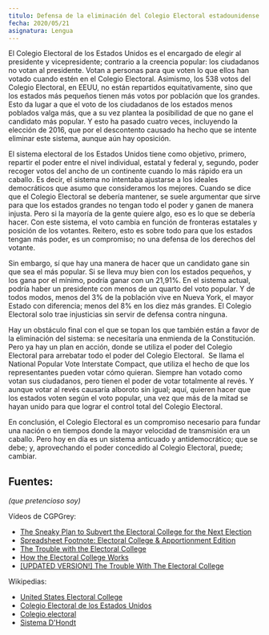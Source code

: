 ```yaml
---
titulo: Defensa de la eliminación del Colegio Electoral estadounidense
fecha: 2020/05/21 
asignatura: Lengua
---
```


El Colegio Electoral de los Estados Unidos es el encargado de elegir al presidente y vicepresidente; contrario a la creencia popular: los ciudadanos no votan al presidente. Votan a personas para que voten lo que ellos han votado cuando estén en el Colegio Electoral. Asimismo, los 538 votos del Colegio Electoral, en EEUU, no están repartidos equitativamente, sino que los estados más pequeños tienen más votos por población que los grandes. Esto da lugar a que el voto de los ciudadanos de los estados menos poblados valga más, que a su vez plantea la posibilidad de que no gane el candidato más popular. Y esto ha pasado cuatro veces, incluyendo la elección de 2016, que por el descontento causado ha hecho que se intente eliminar este sistema, aunque aún hay oposición. 

El sistema electoral de los Estados Unidos tiene como objetivo, primero, repartir el poder entre el nivel individual, estatal y federal y, segundo, poder recoger votos del ancho de un continente cuando lo más rápido era un caballo. Es decir, el sistema no intentaba ajustarse a los ideales democráticos que asumo que consideramos los mejores. Cuando se dice que el Colegio Electoral se debería mantener, se suele argumentar que sirve para que los estados grandes no tengan todo el poder y ganen de manera injusta. Pero si la mayoría de la gente quiere algo, eso es lo que se debería hacer. Con este sistema, el voto cambia en función de fronteras estatales y posición de los votantes. Reitero, esto es sobre todo para que los estados tengan más poder, es un compromiso; no una defensa de los derechos del votante. 

Sin embargo, sí que hay una manera de hacer que un candidato gane sin que sea el más popular. Si se lleva muy bien con los estados pequeños, y los gana por el mínimo, podría ganar con un 21,91%. En el sistema actual, podría haber un presidente con menos de un quarto del voto popular. Y de todos modos, menos del 3% de la población vive en Nueva York, el mayor Estado con diferencia; menos del 8% en los diez más grandes. El Colegio Electoral solo trae injusticias sin servir de defensa contra ninguna. 

Hay un obstáculo final con el que se topan los que también están a favor de la eliminación del sistema: se necesitaría una enmienda de la Constitución. Pero ya hay un plan en acción, donde se utiliza el poder del Colegio Electoral para arrebatar todo el poder del Colegio Electoral. 
Se llama el National Popular Vote Interstate Compact, que utiliza el hecho de que los representantes pueden votar cómo quieran. Siempre han votado como votan sus ciudadanos, pero tienen el poder de votar totalmente al revés. Y aunque votar al revés causaría alboroto sin igual; aquí, quieren hacer que los estados voten según el voto popular, una vez que más de la mitad se hayan unido para que lograr el control total del Colegio Electoral.

En conclusión, el Colegio Electoral es un compromiso necesario para fundar una nación o en tiempos donde la mayor velocidad de transmisión era un caballo. Pero hoy en día es un sistema anticuado y antidemocrático; que se debe; y, aprovechando el poder concedido al Colegio Electoral, puede; cambiar. 

## Fuentes: 
*(que pretencioso soy)*

Vídeos de CGPGrey: 
- [The Sneaky Plan to Subvert the Electoral College for the Next Election](https://youtu.be/tUX-frlNBJY)
- [Spreadsheet Footnote: Electoral College & Apportionment Edition](https://youtu.be/6JN4RI7nkes)
- [The Trouble with the Electoral College](https://youtu.be/7wC42HgLA4k)
- [How the Electoral College Works](https://youtu.be/OUS9mM8Xbbw) 
- [[UPDATED VERSION!] The Trouble With The Electoral College](https://youtu.be/zcZTTB10_Vo)

Wikipedias:
- [United States Electoral College](https://www.wikiwand.com/en/United_States_Electoral_College)
- [Colegio Electoral de los Estados Unidos](https://www.wikiwand.com/es/Colegio_Electoral_de_los_Estados_Unidos)
- [Colegio electoral](https://www.wikiwand.com/es/Colegio_electoral)
- [Sistema D'Hondt](https://www.wikiwand.com/es/Sistema_D%27Hondt)
